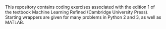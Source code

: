 This repository contains coding exercises associated with the edition 1 of the textbook Machine Learning Refined (Cambridge University Press).  Starting wrappers are given for many problems in Python 2 and 3, as well as MATLAB. 
